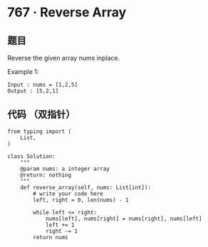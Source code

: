 # 767 · Reverse Array

## 题目

Reverse the given array nums inplace.

Example 1:

	Input : nums = [1,2,5]
	Output : [5,2,1]
	
## 代码 （双指针）

	from typing import (
	    List,
	)
	
	class Solution:
	    """
	    @param nums: a integer array
	    @return: nothing
	    """
	    def reverse_array(self, nums: List[int]):
	        # write your code here
	        left, right = 0, len(nums) - 1
	        
	        while left <= right:
	            nums[left], nums[right] = nums[right], nums[left]
	            left += 1
	            right -= 1
	        return nums
